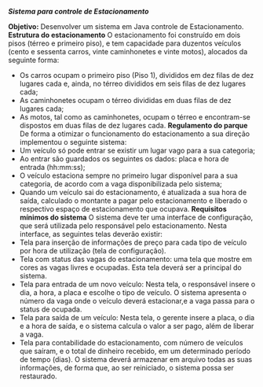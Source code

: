 **_Sistema para controle de Estacionamento_**

**Objetivo:**
 Desenvolver um sistema em Java controle de Estacionamento.
**Estrutura do estacionamento**
O estacionamento foi construído em dois pisos (térreo e primeiro piso), e tem capacidade para
duzentos veículos (cento e sessenta carros, vinte caminhonetes e vinte motos), alocados da
seguinte forma:

- Os carros ocupam o primeiro piso (Piso 1), divididos em dez filas de dez lugares cada e, ainda,
no térreo divididos em seis filas de dez lugares cada;
- As caminhonetes ocupam o térreo divididas em duas filas de dez lugares cada;
- As motos, tal como as caminhonetes, ocupam o térreo e encontram-se dispostos em duas filas
de dez lugares cada.
**Regulamento do parque**
De forma a otimizar o funcionamento do estacionamento a sua direção implementou o seguinte
sistema:
- Um veículo só pode entrar se existir um lugar vago para a sua categoria;
- Ao entrar são guardados os seguintes os dados: placa e hora de entrada (hh:mm:ss);
- O veículo estaciona sempre no primeiro lugar disponível para a sua categoria, de acordo com a
vaga disponibilizada pelo sistema;
- Quando um veículo sai do estacionamento, é atualizada a sua hora de saída, calculado o
montante a pagar pelo estacionamento e liberado o respectivo espaço de estacionamento que
ocupava.
**Requisitos mínimos do sistema**
O sistema deve ter uma interface de configuração, que será utilizada pelo responsável pelo
estacionamento. Nesta interface, as seguintes telas deverão existir:
- Tela para inserção de informações de preço para cada tipo de veículo por hora de utilização
(tela de configuração).
- Tela com status das vagas do estacionamento: uma tela que mostre em cores as vagas livres
e ocupadas. Esta tela deverá ser a principal do sistema.
- Tela para entrada de um novo veículo: Nesta tela, o responsável insere o dia, a hora, a placa
e escolhe o tipo de veículo. O sistema apresenta o número da vaga onde o veículo deverá
estacionar,e a vaga passa para o status de ocupada.
- Tela para saída de um veículo: Nesta tela, o gerente insere a placa, o dia e a hora de saída, e
o sistema calcula o valor a ser pago, além de liberar a vaga.
- Tela para contabilidade do estacionamento, com número de veículos que saíram, e o total de
dinheiro recebido, em um determinado período de tempo (dias).
O sistema deverá armazenar em arquivo todas as suas informações, de forma que, ao ser
reiniciado, o sistema possa ser restaurado.



